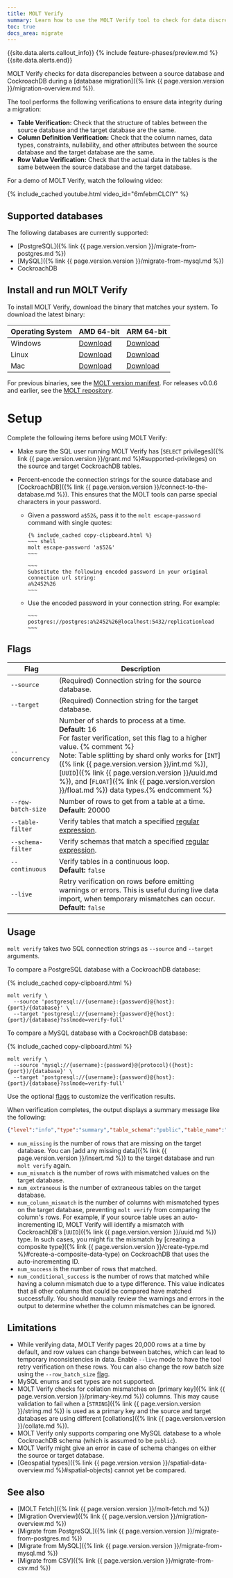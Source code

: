```yaml
---
title: MOLT Verify
summary: Learn how to use the MOLT Verify tool to check for data discrepancies during and after a migration.
toc: true
docs_area: migrate
---
```


{{site.data.alerts.callout_info}}
{% include feature-phases/preview.md %}
{{site.data.alerts.end}}

MOLT Verify checks for data discrepancies between a source database and CockroachDB during a [database migration]({% link {{ page.version.version }}/migration-overview.md %}).

The tool performs the following verifications to ensure data integrity during a migration:

- **Table Verification:** Check that the structure of tables between the source database and the target database are the same.
- **Column Definition Verification:** Check that the column names, data types, constraints, nullability, and other attributes between the source database and the target database are the same. 
- **Row Value Verification:** Check that the actual data in the tables is the same between the source database and the target database.

For a demo of MOLT Verify, watch the following video:

{% include_cached youtube.html video_id="6mfebmCLClY" %}

## Supported databases

The following databases are currently supported:

- [PostgreSQL]({% link {{ page.version.version }}/migrate-from-postgres.md %})
- [MySQL]({% link {{ page.version.version }}/migrate-from-mysql.md %})
- CockroachDB

## Install and run MOLT Verify

To install MOLT Verify, download the binary that matches your system. To download the latest binary:

| Operating System |                                    AMD 64-bit                                   |                                    ARM 64-bit                                   |
|------------------|---------------------------------------------------------------------------------|---------------------------------------------------------------------------------|
| Windows          | [Download](https://molt.cockroachdb.com/molt/cli/molt-latest.windows-amd64.tgz) | [Download](https://molt.cockroachdb.com/molt/cli/molt-latest.windows-arm64.tgz) |
| Linux            | [Download](https://molt.cockroachdb.com/molt/cli/molt-latest.linux-amd64.tgz)   | [Download](https://molt.cockroachdb.com/molt/cli/molt-latest.linux-arm64.tgz)   |
| Mac              | [Download](https://molt.cockroachdb.com/molt/cli/molt-latest.darwin-amd64.tgz)  | [Download](https://molt.cockroachdb.com/molt/cli/molt-latest.darwin-arm64.tgz)  |

For previous binaries, see the [MOLT version manifest](https://molt.cockroachdb.com/molt/cli/versions.html). For releases v0.0.6 and earlier, see the [MOLT repository](https://github.com/cockroachdb/molt/releases).

# Setup

Complete the following items before using MOLT Verify:

- Make sure the SQL user running MOLT Verify has [`SELECT` privileges]({% link {{ page.version.version }}/grant.md %}#supported-privileges) on the source and target CockroachDB tables.

- Percent-encode the connection strings for the source database and [CockroachDB]({% link {{ page.version.version }}/connect-to-the-database.md %}). This ensures that the MOLT tools can parse special characters in your password.

  - Given a password `a$52&`, pass it to the `molt escape-password` command with single quotes:

        {% include_cached copy-clipboard.html %}
        ~~~ shell
        molt escape-password 'a$52&'
        ~~~

        ~~~
        Substitute the following encoded password in your original connection url string:
        a%2452%26
        ~~~

  - Use the encoded password in your connection string. For example:

        ~~~
        postgres://postgres:a%2452%26@localhost:5432/replicationload
        ~~~

## Flags

Flag | Description
----------|------------
`--source` | (Required) Connection string for the source database.
`--target` | (Required) Connection string for the target database.
`--concurrency` | Number of shards to process at a time. <br>**Default:** 16 <br>For faster verification, set this flag to a higher value. {% comment %}<br>Note: Table splitting by shard only works for [`INT`]({% link {{ page.version.version }}/int.md %}), [`UUID`]({% link {{ page.version.version }}/uuid.md %}), and [`FLOAT`]({% link {{ page.version.version }}/float.md %}) data types.{% endcomment %}
`--row-batch-size` | Number of rows to get from a table at a time. <br>**Default:** 20000
`--table-filter` | Verify tables that match a specified [regular expression](https://wikipedia.org/wiki/Regular_expression).
`--schema-filter` | Verify schemas that match a specified [regular expression](https://wikipedia.org/wiki/Regular_expression).
`--continuous` | Verify tables in a continuous loop. <br />**Default:** `false`
`--live` | Retry verification on rows before emitting warnings or errors. This is useful during live data import, when temporary mismatches can occur. <br />**Default:** `false`

## Usage

`molt verify` takes two SQL connection strings as `--source` and `--target` arguments.

To compare a PostgreSQL database with a CockroachDB database:

{% include_cached copy-clipboard.html %}
~~~ shell
molt verify \
  --source 'postgresql://{username}:{password}@{host}:{port}/{database}' \
  --target 'postgresql://{username}:{password}@{host}:{port}/{database}?sslmode=verify-full'
~~~

To compare a MySQL database with a CockroachDB database:

{% include_cached copy-clipboard.html %}
~~~ shell
molt verify \
  --source 'mysql://{username}:{password}@{protocol}({host}:{port})/{database}' \
  --target 'postgresql://{username}:{password}@{host}:{port}/{database}?sslmode=verify-full'
~~~

Use the optional [flags](#flags) to customize the verification results.

When verification completes, the output displays a summary message like the following:

~~~ json
{"level":"info","type":"summary","table_schema":"public","table_name":"common_table","num_truth_rows":6,"num_success":3,"num_conditional_success":0,"num_missing":2,"num_mismatch":1,"num_extraneous":2,"num_live_retry":0,"num_column_mismatch":0,"message":"finished row verification on public.common_table (shard 1/1)"}
~~~

- `num_missing` is the number of rows that are missing on the target database. You can [add any missing data]({% link {{ page.version.version }}/insert.md %}) to the target database and run `molt verify` again.
- `num_mismatch` is the number of rows with mismatched values on the target database.
- `num_extraneous` is the number of extraneous tables on the target database.
- `num_column_mismatch` is the number of columns with mismatched types on the target database, preventing `molt verify` from comparing the column's rows. For example, if your source table uses an auto-incrementing ID, MOLT Verify will identify a mismatch with CockroachDB's [`UUID`]({% link {{ page.version.version }}/uuid.md %}) type. In such cases, you might fix the mismatch by [creating a composite type]({% link {{ page.version.version }}/create-type.md %}#create-a-composite-data-type) on CockroachDB that uses the auto-incrementing ID.
- `num_success` is the number of rows that matched.
- `num_conditional_success` is the number of rows that matched while having a column mismatch due to a type difference. This value indicates that all other columns that could be compared have matched successfully. You should manually review the warnings and errors in the output to determine whether the column mismatches can be ignored.

## Limitations

- While verifying data, MOLT Verify pages 20,000 rows at a time by default, and row values can change between batches, which can lead to temporary inconsistencies in data. Enable `--live` mode to have the tool retry verification on these rows. You can also change the row batch size using the `--row_batch_size` [flag](#flags).
- MySQL enums and set types are not supported.
- MOLT Verify checks for collation mismatches on [primary key]({% link {{ page.version.version }}/primary-key.md %}) columns. This may cause validation to fail when a [`STRING`]({% link {{ page.version.version }}/string.md %}) is used as a primary key and the source and target databases are using different [collations]({% link {{ page.version.version }}/collate.md %}).
- MOLT Verify only supports comparing one MySQL database to a whole CockroachDB schema (which is assumed to be `public`).
- MOLT Verify might give an error in case of schema changes on either the source or target database.
- [Geospatial types]({% link {{ page.version.version }}/spatial-data-overview.md %}#spatial-objects) cannot yet be compared.

## See also

- [MOLT Fetch]({% link {{ page.version.version }}/molt-fetch.md %})
- [Migration Overview]({% link {{ page.version.version }}/migration-overview.md %})
- [Migrate from PostgreSQL]({% link {{ page.version.version }}/migrate-from-postgres.md %})
- [Migrate from MySQL]({% link {{ page.version.version }}/migrate-from-mysql.md %})
- [Migrate from CSV]({% link {{ page.version.version }}/migrate-from-csv.md %})
